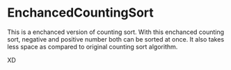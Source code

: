 # EnchancedCountingSort

This is a enchanced version of counting sort. With this enchanced counting sort, negative and positive number both can be sorted at once. It also takes less space as compared to original counting sort algorithm.

XD
